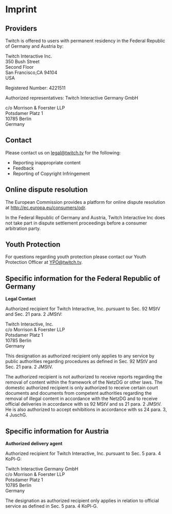 Imprint
=======

Providers
---------

Twitch is offered to users with permanent residency in the Federal Republic of Germany and Austria by:

Twitch Interactive Inc.  
350 Bush Street  
Second Floor  
San Francisco,CA 94104  
USA

Registered Number: 4221511

Authorized representatives: Twitch Interactive Germany GmbH

c/o Morrison & Foerster LLP  
Potsdamer Platz 1  
10785 Berlin  
Germany

Contact
-------

Please contact us on legal@twitch.tv for the following:

*   Reporting inappropriate content
*   Feedback
*   Reporting of Copyright Infringement

Online dispute resolution
-------------------------

The European Commission provides a platform for online dispute resolution at http://ec.europa.eu/consumers/odr.

In the Federal Republic of Germany and Austria, Twitch Interactive Inc does not take part in dispute settlement proceedings before a consumer arbitration party.

Youth Protection
----------------

For questions regarding youth protection please contact our Youth Protection Officer at YPO@twitch.tv.

Specific information for the Federal Republic of Germany
--------------------------------------------------------

**Legal Contact**

Authorized recipient for Twitch Interactive, Inc. pursuant to Sec. 92 MStV and Sec. 21 para. 2 JMStV:

Twitch Interactive, Inc.  
c/o Morrison & Foerster LLP  
Potsdamer Platz 1  
10785 Berlin  
Germany

This designation as authorized recipient only applies to any service by public authorities regarding procedures as defined in Sec. 92 MStV and Sec. 21 para. 2 JMStV.

The authorized recipient is not authorized to receive reports regarding the removal of content within the framework of the NetzDG or other laws. The domestic authorized recipient is only authorized to receive certain court documents and documents from competent authorities regarding the removal of illegal content in accordance with the NetzDG and to receive official deliveries in accordance with ss 92 MStV and ss 21 para. 2 JMStV. He is also authorized to accept exhibitions in accordance with ss 24 para. 3, 4 JuschG.

Specific information for Austria
--------------------------------

**Authorized delivery agent**

Authorized recipient for Twitch Interactive, Inc. pursuant to Sec. 5 para. 4 KoPl-G:

Twitch Interactive Germany GmbH  
c/o Morrison & Foerster LLP  
Potsdamer Platz 1  
10785 Berlin  
Germany

The designation as authorized recipient only applies in relation to official service as defined in Sec. 5 para. 4 KoPl-G.